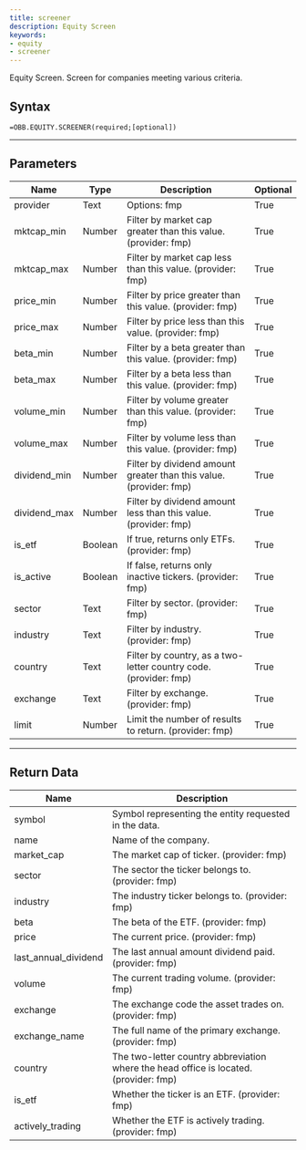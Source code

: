 ```yaml
---
title: screener
description: Equity Screen
keywords: 
- equity
- screener
---
```


<!-- markdownlint-disable MD041 -->

Equity Screen. Screen for companies meeting various criteria.

## Syntax

```excel wordwrap
=OBB.EQUITY.SCREENER(required;[optional])
```

---

## Parameters

| Name | Type | Description | Optional |
| ---- | ---- | ----------- | -------- |
| provider | Text | Options: fmp | True |
| mktcap_min | Number | Filter by market cap greater than this value. (provider: fmp) | True |
| mktcap_max | Number | Filter by market cap less than this value. (provider: fmp) | True |
| price_min | Number | Filter by price greater than this value. (provider: fmp) | True |
| price_max | Number | Filter by price less than this value. (provider: fmp) | True |
| beta_min | Number | Filter by a beta greater than this value. (provider: fmp) | True |
| beta_max | Number | Filter by a beta less than this value. (provider: fmp) | True |
| volume_min | Number | Filter by volume greater than this value. (provider: fmp) | True |
| volume_max | Number | Filter by volume less than this value. (provider: fmp) | True |
| dividend_min | Number | Filter by dividend amount greater than this value. (provider: fmp) | True |
| dividend_max | Number | Filter by dividend amount less than this value. (provider: fmp) | True |
| is_etf | Boolean | If true, returns only ETFs. (provider: fmp) | True |
| is_active | Boolean | If false, returns only inactive tickers. (provider: fmp) | True |
| sector | Text | Filter by sector. (provider: fmp) | True |
| industry | Text | Filter by industry. (provider: fmp) | True |
| country | Text | Filter by country, as a two-letter country code. (provider: fmp) | True |
| exchange | Text | Filter by exchange. (provider: fmp) | True |
| limit | Number | Limit the number of results to return. (provider: fmp) | True |

---

## Return Data

| Name | Description |
| ---- | ----------- |
| symbol | Symbol representing the entity requested in the data.  |
| name | Name of the company.  |
| market_cap | The market cap of ticker. (provider: fmp) |
| sector | The sector the ticker belongs to. (provider: fmp) |
| industry | The industry ticker belongs to. (provider: fmp) |
| beta | The beta of the ETF. (provider: fmp) |
| price | The current price. (provider: fmp) |
| last_annual_dividend | The last annual amount dividend paid. (provider: fmp) |
| volume | The current trading volume. (provider: fmp) |
| exchange | The exchange code the asset trades on. (provider: fmp) |
| exchange_name | The full name of the primary exchange. (provider: fmp) |
| country | The two-letter country abbreviation where the head office is located. (provider: fmp) |
| is_etf | Whether the ticker is an ETF. (provider: fmp) |
| actively_trading | Whether the ETF is actively trading. (provider: fmp) |
